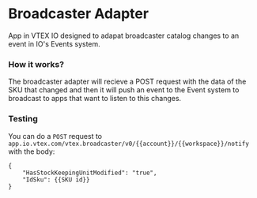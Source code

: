 # Broadcaster Adapter

App in VTEX IO designed to adapat broadcaster catalog changes to an event in IO's Events system.

### How it works?

The broadcaster adapter will recieve a POST request with the data of the SKU that changed and then it will push an event to the Event system to broadcast to apps that want to listen to this changes.

### Testing

You can do a `POST` request to
`app.io.vtex.com/vtex.broadcaster/v0/{{account}}/{{workspace}}/notify`
with the body:
```
{
	"HasStockKeepingUnitModified": "true",
	"IdSku": {{SKU id}}
}
```
